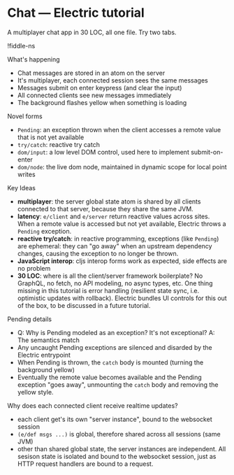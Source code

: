 # Chat — Electric tutorial

A multiplayer chat app in 30 LOC, all one file. Try two tabs.

!fiddle-ns[](electric-tutorial.demo-chat/Chat)

What's happening

* Chat messages are stored in an atom on the server
* It's multiplayer, each connected session sees the same messages
* Messages submit on enter keypress (and clear the input)
* All connected clients see new messages immediately
* The background flashes yellow when something is loading

Novel forms

* `Pending`: an exception thrown when the client accesses a remote value that is not yet available
* `try/catch`: reactive try catch
* `dom/input`: a low level DOM control, used here to implement submit-on-enter
* `dom/node`: the live dom node, maintained in dynamic scope for local point writes

Key Ideas

* **multiplayer**: the server global state atom is shared by all clients connected to that server, because they share the same JVM.
* **latency**: `e/client` and `e/server` return reactive values across sites. When a remote value is accessed but not yet available, Electric throws a `Pending` exception.
* **reactive try/catch**: in reactive programming, exceptions (like `Pending`) are ephemeral: they can "go away" when an upstream dependency changes, causing the exception to no longer be thrown.
* **JavaScript interop**: cljs interop forms work as expected, side effects are no problem
* **30 LOC**: where is all the client/server framework boilerplate? No GraphQL, no fetch, no API modeling, no async types, etc. One thing missing in this tutorial is error handling (resilient state sync, i.e. optimistic updates with rollback). Electric bundles UI controls for this out of the box, to be discussed in a future tutorial.

Pending details

* Q: Why is Pending modeled as an exception? It's not exceptional? A: The semantics match
* Any uncaught Pending exceptions are silenced and disarded by the Electric entrypoint
* When Pending is thrown, the `catch` body is mounted (turning the background yellow)
* Eventually the remote value becomes available and the Pending exception "goes away", unmounting the `catch` body and removing the yellow style.

Why does each connected client receive realtime updates?

* each client get's its own "server instance", bound to the websocket session
* `(e/def msgs ...)` is global, therefore shared across all sessions (same JVM)
* other than shared global state, the server instances are independent. All sesison state is isolated and bound to the websocket session, just as HTTP request handlers are bound to a request.
